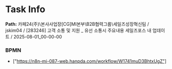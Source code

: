 # Task Info

**Path:** 카페24(주)\본사사업장\[CG]MI본부\B2B협력그룹\세일즈성장혁신팀 / jskim04 / [283246] 고객 소통 및 지원 _ 유선 소통시 주요내용 세일즈포스 내 업데이트 / 2025-08-01_00-00-00

### BPMN
- ["https://n8n-mi-087-web.hanpda.com/workflow/W1741muD3BhtxUgZ"]


